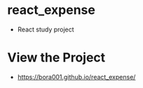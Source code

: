 # react_expense
- React study project

# View the Project
- https://bora001.github.io/react_expense/
